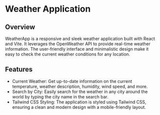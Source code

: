 # Weather Application
## Overview
WeatherApp is a responsive and sleek weather application built with React and Vite. It leverages the OpenWeather API to provide real-time weather information. The user-friendly interface and minimalistic design make it easy to check the current weather conditions for any location.
## Features
- Current Weather: Get up-to-date information on the current temperature, weather description, humidity, wind speed, and more.
- Search by City: Easily search for the weather in any city around the world by typing the city name in the search bar.
- Tailwind CSS Styling: The application is styled using Tailwind CSS, ensuring a clean and modern design with a mobile-friendly layout.
